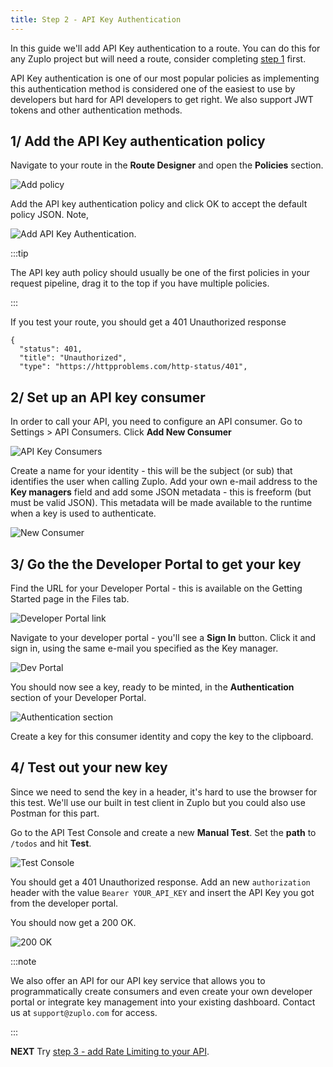 ```yaml
---
title: Step 2 - API Key Authentication
---
```


In this guide we'll add API Key authentication to a route. You can do this for
any Zuplo project but will need a route, consider completing
[step 1](./step-1-setup-basic-gateway.md) first.

API Key authentication is one of our most popular policies as implementing this
authentication method is considered one of the easiest to use by developers but
hard for API developers to get right. We also support JWT tokens and other
authentication methods.

## 1/ Add the API Key authentication policy

Navigate to your route in the **Route Designer** and open the **Policies**
section.

![Add policy](https://cdn.zuplo.com/assets/14b608c1-d95c-4b98-9ae8-16affad90eca.png)

Add the API key authentication policy and click OK to accept the default policy
JSON. Note,

![Add API Key Authentication](https://cdn.zuplo.com/assets/811a8152-9648-4377-a070-be6ec539a4d6.png).

:::tip

The API key auth policy should usually be one of the first policies in your
request pipeline, drag it to the top if you have multiple policies.

<Screenshot src="https://cdn.zuplo.com/assets/8f698429-f265-40d9-99d7-156b28b7ef1b.gif" size="sm" />
:::

If you test your route, you should get a 401 Unauthorized response

```
{
  "status": 401,
  "title": "Unauthorized",
  "type": "https://httpproblems.com/http-status/401",
```

## 2/ Set up an API key consumer

In order to call your API, you need to configure an API consumer. Go to
Settings > API Consumers. Click **Add New Consumer**

![API Key Consumers](https://cdn.zuplo.com/assets/a716aeeb-4355-45ff-a8ed-4c20d6644424.png)

Create a name for your identity - this will be the subject (or sub) that
identifies the user when calling Zuplo. Add your own e-mail address to the **Key
managers** field and add some JSON metadata - this is freeform (but must be
valid JSON). This metadata will be made available to the runtime when a key is
used to authenticate.

![New Consumer](https://cdn.zuplo.com/assets/71bee20e-eac7-4067-b1a3-50bc8267b330.png)

## 3/ Go the the Developer Portal to get your key

Find the URL for your Developer Portal - this is available on the Getting
Started page in the Files tab.

![Developer Portal link](https://cdn.zuplo.com/assets/f5b5f82a-4424-43f4-9b8f-2f4e91c4113e.png)

Navigate to your developer portal - you'll see a **Sign In** button. Click it
and sign in, using the same e-mail you specified as the Key manager.

![Dev Portal](https://cdn.zuplo.com/assets/b59f82d1-4e91-4874-a432-a73796fc1632.png)

You should now see a key, ready to be minted, in the **Authentication** section
of your Developer Portal.

![Authentication section](https://cdn.zuplo.com/assets/7dfa4541-bb4b-4e79-88b2-8cffed6c79d7.png)

Create a key for this consumer identity and copy the key to the clipboard.

## 4/ Test out your new key

Since we need to send the key in a header, it's hard to use the browser for this
test. We'll use our built in test client in Zuplo but you could also use Postman
for this part.

Go to the API Test Console and create a new **Manual Test**. Set the **path** to
`/todos` and hit **Test**.

![Test Console](https://cdn.zuplo.com/assets/611050a5-257e-4594-a914-1da68d504371.png)

You should get a 401 Unauthorized response. Add an new `authorization` header
with the value `Bearer YOUR_API_KEY` and insert the API Key you got from the
developer portal.

You should now get a 200 OK.

![200 OK](https://cdn.zuplo.com/assets/82823f9d-62ad-4f18-9e07-bb89dc9ad32d.png)

:::note

We also offer an API for our API key service that allows you to programmatically
create consumers and even create your own developer portal or integrate key
management into your existing dashboard. Contact us at `support@zuplo.com` for
access.

:::

**NEXT** Try
[step 3 - add Rate Limiting to your API](./step-3-add-rate-limiting.md).
